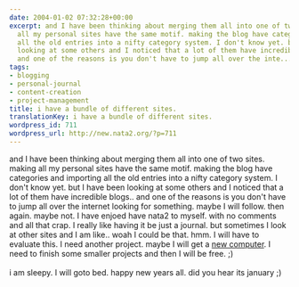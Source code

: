 ```yaml
---
date: 2004-01-02 07:32:28+00:00
excerpt: and I have been thinking about merging them all into one of two sites. making
  all my personal sites have the same motif. making the blog have categories and importing
  all the old entries into a nifty category system. I don't know yet. but I have been
  looking at some others and I noticed that a lot of them have incredible blogs..
  and one of the reasons is you don't have to jump all over the inte...
tags:
- blogging
- personal-journal
- content-creation
- project-management
title: i have a bundle of different sites.
translationKey: i have a bundle of different sites.
wordpress_id: 711
wordpress_url: http://new.nata2.org/?p=711
---
```


and I have been thinking about merging them all into one of two sites. making all my personal sites have the same motif. making the blog have categories and importing all the old entries into a nifty category system. I don't know yet. but I have been looking at some others and I noticed that a lot of them have incredible blogs.. and one of the reasons is you don't have to jump all over the internet looking for something. maybe I will follow. then again. maybe not. I have enjoed have nata2 to myself. with no comments and all that crap. I really like having it be just a journal. but sometimes I look at other sites and I am like.. woah I could be that. hmm. I will have to evaluate this. I need another project. maybe I will get a <a href="http://ironkungfu.com/wiki/index.php/Possible%20New%20Computer">new computer</a>. I need to finish some smaller projects and then I will be free. ;)
<br/><br/>i am sleepy. I will goto bed. happy new years all. did you hear its january ;)